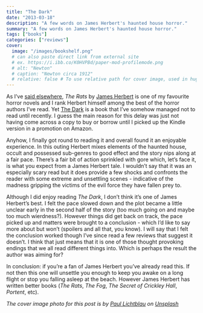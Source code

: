 ```yaml
---
title: "The Dark"
date: "2013-03-18"
description: "A few words on James Herbert's haunted house horror."
summary: "A few words on James Herbert's haunted house horror."
tags: ["books"]
categories: ["reviews"]
cover:
  image: "/images/bookshelf.png"
  # can also paste direct link from external site
  # ex. https://i.ibb.co/K0HVPBd/paper-mod-profilemode.png
  # alt: "Newton"
  # caption: "Newton circa 1912"
  # relative: false # To use relative path for cover image, used in hugo Page-bundles
---
```


As I’ve [said elsewhere](../r2011-06-23-the-rats), *The Rats* by [James Herbert](http://en.wikipedia.org/wiki/James_Herbert) is one of my favourite horror novels and I rank Herbert himself among the best of the horror authors I’ve read. Yet [The Dark](https://en.wikipedia.org/wiki/The_Dark_(Herbert_novel)) is a book that I’ve somehow managed not to read until recently. I guess the main reason for this delay was just not having come across a copy to buy or borrow until I picked up the Kindle version in a promotion on Amazon.

Anyhow, I finally got round to reading it and overall found it an enjoyable experience. In this outing Herbert mixes elements of the haunted house, occult and possessed sub-genres to good effect and the story nips along at a fair pace. There’s a fair bit of action sprinkled with gore which, let’s face it, is what you expect from a James Herbert tale. I wouldn’t say that it was an especially scary read but it does provide a few shocks and confronts the reader with some extreme and unsettling scenes - indicative of the madness gripping the victims of the evil force they have fallen prey to.

Although I did enjoy reading *The Dark*, I don’t think it’s one of James Herbert’s best. I felt the pace slowed down and the plot became a little unclear early in the second half of the story (too much going on and maybe too much wierdness?). However things did get back on track, the pace picked up and matters were brought to a conclusion - which I’d like to say more about but won’t (spoilers and all that, you know). I will say that I felt the conclusion worked though I’ve since read a few reviews that suggest it doesn’t. I think that just means that it is one of those thought provoking endings that we all read different things into. Which is perhaps the result the author was aiming for?

In conclusion: if you’re a fan of James Herbert you’ve already read this. If not then this one will unsettle you enough to keep you awake on a long flight or stop you falling asleep at the beach. However James Herbert has written better books (*The Rats*, *The Fog*, *The Secret of Crickley Hall*, *Portent*, etc).

*The cover image photo for this post is by [Paul Lichtblau](https://unsplash.com/@laup?utm_content=creditCopyText&utm_medium=referral&utm_source=unsplash) on [Unsplash](https://unsplash.com/photos/a-book-shelf-filled-with-lots-of-books-dvULgNPJPak?utm_content=creditCopyText&utm_medium=referral&utm_source=unsplash)*
